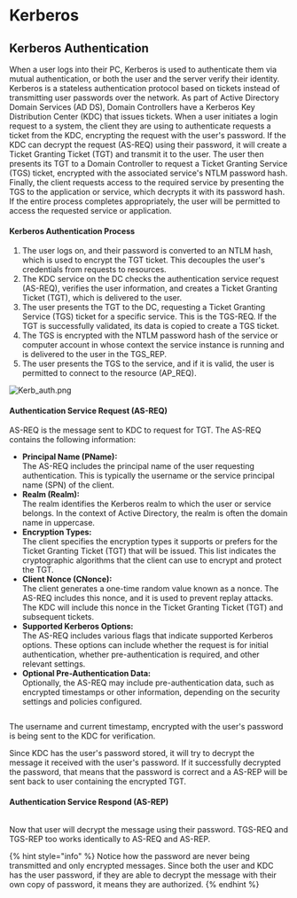 # Kerberos

## Kerberos Authentication <a href="#bkmrk-page-title" id="bkmrk-page-title"></a>

When a user logs into their PC, Kerberos is used to authenticate them via mutual authentication, or both the user and the server verify their identity. Kerberos is a stateless authentication protocol based on tickets instead of transmitting user passwords over the network. As part of Active Directory Domain Services (AD DS), Domain Controllers have a Kerberos Key Distribution Center (KDC) that issues tickets. When a user initiates a login request to a system, the client they are using to authenticate requests a ticket from the KDC, encrypting the request with the user's password. If the KDC can decrypt the request (AS-REQ) using their password, it will create a Ticket Granting Ticket (TGT) and transmit it to the user. The user then presents its TGT to a Domain Controller to request a Ticket Granting Service (TGS) ticket, encrypted with the associated service's NTLM password hash. Finally, the client requests access to the required service by presenting the TGS to the application or service, which decrypts it with its password hash. If the entire process completes appropriately, the user will be permitted to access the requested service or application.

#### Kerberos Authentication Process <a href="#bkmrk-kerberos-authenticat" id="bkmrk-kerberos-authenticat"></a>

1. The user logs on, and their password is converted to an NTLM hash, which is used to encrypt the TGT ticket. This decouples the user's credentials from requests to resources.
2. The KDC service on the DC checks the authentication service request (AS-REQ), verifies the user information, and creates a Ticket Granting Ticket (TGT), which is delivered to the user.
3. The user presents the TGT to the DC, requesting a Ticket Granting Service (TGS) ticket for a specific service. This is the TGS-REQ. If the TGT is successfully validated, its data is copied to create a TGS ticket.
4. The TGS is encrypted with the NTLM password hash of the service or computer account in whose context the service instance is running and is delivered to the user in the TGS\_REP.
5. The user presents the TGS to the service, and if it is valid, the user is permitted to connect to the resource (AP\_REQ).

![Kerb\_auth.png](http://192.168.1.119/uploads/images/gallery/2024-01/scaled-1680-/iFp3THqpVzwYDCUb-kerb-auth.png)

#### Authentication Service Request (AS-REQ) <a href="#bkmrk-authentication-servi" id="bkmrk-authentication-servi"></a>

AS-REQ is the message sent to KDC to request for TGT. The AS-REQ contains the following information:

* **Principal Name (PName):**\
  The AS-REQ includes the principal name of the user requesting authentication. This is typically the username or the service principal name (SPN) of the client.
* **Realm (Realm):**\
  The realm identifies the Kerberos realm to which the user or service belongs. In the context of Active Directory, the realm is often the domain name in uppercase.
* **Encryption Types:**\
  The client specifies the encryption types it supports or prefers for the Ticket Granting Ticket (TGT) that will be issued. This list indicates the cryptographic algorithms that the client can use to encrypt and protect the TGT.
* **Client Nonce (CNonce):**\
  The client generates a one-time random value known as a nonce. The AS-REQ includes this nonce, and it is used to prevent replay attacks. The KDC will include this nonce in the Ticket Granting Ticket (TGT) and subsequent tickets.
* **Supported Kerberos Options:**\
  The AS-REQ includes various flags that indicate supported Kerberos options. These options can include whether the request is for initial authentication, whether pre-authentication is required, and other relevant settings.
* **Optional Pre-Authentication Data:**\
  Optionally, the AS-REQ may include pre-authentication data, such as encrypted timestamps or other information, depending on the security settings and policies configured.

<figure><img src="http://192.168.1.119/uploads/images/gallery/2024-01/scaled-1680-/3fDkxNqNb74qEtAq-image.png" alt=""><figcaption></figcaption></figure>

The username and current timestamp, encrypted with the user's password is being sent to the KDC for verification.

Since KDC has the user's password stored, it will try to decrypt the message it received with the user's password. If it successfully decrypted the password, that means that the password is correct and a AS-REP will be sent back to user containing the encrypted TGT.

#### Authentication Service Respond (AS-REP) <a href="#bkmrk-authentication-servi-0" id="bkmrk-authentication-servi-0"></a>

<figure><img src="http://192.168.1.119/uploads/images/gallery/2024-01/scaled-1680-/pWXiAvUMYweRXbUy-image.png" alt=""><figcaption></figcaption></figure>

Now that user will decrypt the message using their password. TGS-REQ and TGS-REP too works identically to AS-REQ and AS-REP.

{% hint style="info" %}
Notice how the password are never being transmitted and only encrypted messages. Since both the user and KDC has the user password, if they are able to decrypt the message with their own copy of password, it means they are authorized.
{% endhint %}
